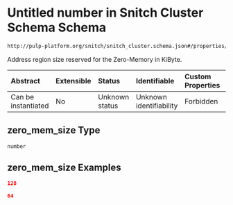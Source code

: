 # Untitled number in Snitch Cluster Schema Schema

```txt
http://pulp-platform.org/snitch/snitch_cluster.schema.json#/properties/zero_mem_size
```

Address region size reserved for the Zero-Memory in KiByte.

| Abstract            | Extensible | Status         | Identifiable            | Custom Properties | Additional Properties | Access Restrictions | Defined In                                                                       |
| :------------------ | :--------- | :------------- | :---------------------- | :---------------- | :-------------------- | :------------------ | :------------------------------------------------------------------------------- |
| Can be instantiated | No         | Unknown status | Unknown identifiability | Forbidden         | Allowed               | none                | [snitch_cluster.schema.json*](snitch_cluster.schema.json "open original schema") |

## zero_mem_size Type

`number`

## zero_mem_size Examples

```json
128
```

```json
64
```
